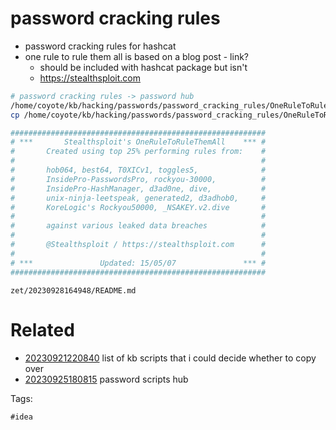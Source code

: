 # password cracking rules

- password cracking rules for hashcat
- one rule to rule them all is based on a blog post - link?
  - should be included with hashcat package but isn't
  - https://stealthsploit.com

```bash
# password cracking rules -> password hub
/home/coyote/kb/hacking/passwords/password_cracking_rules/OneRuleToRuleThemAll.rule # rule file for hashcat that is worth having
cp /home/coyote/kb/hacking/passwords/password_cracking_rules/OneRuleToRuleThemAll.rule .

#########################################################
# ***       Stealthsploit's OneRuleToRuleThemAll    *** #
#       Created using top 25% performing rules from:    #
#                                                       #
#       hob064, best64, T0XICv1, toggles5,              #
#       InsidePro-PasswordsPro, rockyou-30000,          #
#       InsidePro-HashManager, d3ad0ne, dive,           #
#       unix-ninja-leetspeak, generated2, d3adhob0,     #
#       KoreLogic's Rockyou50000, _NSAKEY.v2.dive       #
#                                                       #
#       against various leaked data breaches            #
#                                                       #
#       @Stealthsploit / https://stealthsploit.com      #
#                                                       #
# ***               Updated: 15/05/07               *** #
#########################################################
```

` zet/20230928164948/README.md `

# Related

- [20230921220840](/zet/20230921220840/README.md) list of kb scripts that i could decide whether to copy over
- [20230925180815](/zet/20230925180815/README.md) password scripts hub

Tags:

    #idea
